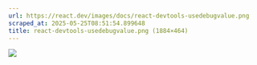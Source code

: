 ```yaml
---
url: https://react.dev/images/docs/react-devtools-usedebugvalue.png
scraped_at: 2025-05-25T08:51:54.899648
title: react-devtools-usedebugvalue.png (1884×464)
---
```


![](https://react.dev/images/docs/react-devtools-usedebugvalue.png)

